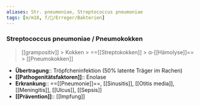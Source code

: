 ```yaml
---
aliases: Str. pneumoniae, Streptococcus pneumoniae
tags: [m/m18, f/🦠/Erreger/Bakterien]
---
```

### Streptococcus pneumoniae / Pneumokokken
> [[grampositiv]] > Kokken > ==[[Streptokokken]] > α-[[Hämolyse]]== > [[Pneumokokken]]
- **Übertragung**:: Tröpfcheninfektion (50% latente Träger im Rachen)
- **[[Pathogenitätsfaktoren]]**:: Enolase
- **Erkrankung**:: ==[[Pneumonie]]==, [[Sinusitis]], [[Otitis media]], [[Meningitis]], [[Ulcus]], [[Sepsis]]
- **[[Prävention]]**:: [[Impfung]]